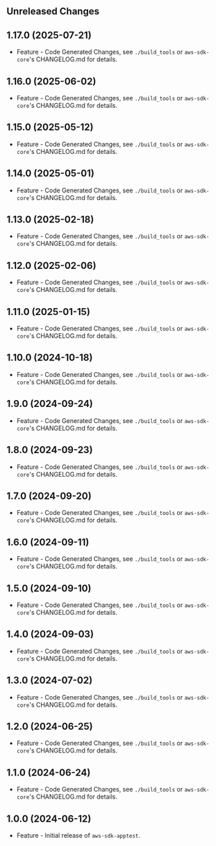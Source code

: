 Unreleased Changes
------------------

1.17.0 (2025-07-21)
------------------

* Feature - Code Generated Changes, see `./build_tools` or `aws-sdk-core`'s CHANGELOG.md for details.

1.16.0 (2025-06-02)
------------------

* Feature - Code Generated Changes, see `./build_tools` or `aws-sdk-core`'s CHANGELOG.md for details.

1.15.0 (2025-05-12)
------------------

* Feature - Code Generated Changes, see `./build_tools` or `aws-sdk-core`'s CHANGELOG.md for details.

1.14.0 (2025-05-01)
------------------

* Feature - Code Generated Changes, see `./build_tools` or `aws-sdk-core`'s CHANGELOG.md for details.

1.13.0 (2025-02-18)
------------------

* Feature - Code Generated Changes, see `./build_tools` or `aws-sdk-core`'s CHANGELOG.md for details.

1.12.0 (2025-02-06)
------------------

* Feature - Code Generated Changes, see `./build_tools` or `aws-sdk-core`'s CHANGELOG.md for details.

1.11.0 (2025-01-15)
------------------

* Feature - Code Generated Changes, see `./build_tools` or `aws-sdk-core`'s CHANGELOG.md for details.

1.10.0 (2024-10-18)
------------------

* Feature - Code Generated Changes, see `./build_tools` or `aws-sdk-core`'s CHANGELOG.md for details.

1.9.0 (2024-09-24)
------------------

* Feature - Code Generated Changes, see `./build_tools` or `aws-sdk-core`'s CHANGELOG.md for details.

1.8.0 (2024-09-23)
------------------

* Feature - Code Generated Changes, see `./build_tools` or `aws-sdk-core`'s CHANGELOG.md for details.

1.7.0 (2024-09-20)
------------------

* Feature - Code Generated Changes, see `./build_tools` or `aws-sdk-core`'s CHANGELOG.md for details.

1.6.0 (2024-09-11)
------------------

* Feature - Code Generated Changes, see `./build_tools` or `aws-sdk-core`'s CHANGELOG.md for details.

1.5.0 (2024-09-10)
------------------

* Feature - Code Generated Changes, see `./build_tools` or `aws-sdk-core`'s CHANGELOG.md for details.

1.4.0 (2024-09-03)
------------------

* Feature - Code Generated Changes, see `./build_tools` or `aws-sdk-core`'s CHANGELOG.md for details.

1.3.0 (2024-07-02)
------------------

* Feature - Code Generated Changes, see `./build_tools` or `aws-sdk-core`'s CHANGELOG.md for details.

1.2.0 (2024-06-25)
------------------

* Feature - Code Generated Changes, see `./build_tools` or `aws-sdk-core`'s CHANGELOG.md for details.

1.1.0 (2024-06-24)
------------------

* Feature - Code Generated Changes, see `./build_tools` or `aws-sdk-core`'s CHANGELOG.md for details.

1.0.0 (2024-06-12)
------------------

* Feature - Initial release of `aws-sdk-apptest`.

